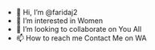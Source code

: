 - 👋 Hi, I’m @faridaj2
- 👀 I’m interested in Women
- 💞️ I’m looking to collaborate on You All
- 📫 How to reach me Contact Me on WA

<!---
faridaj2/faridaj2 is a ✨ special ✨ repository because its `README.md` (this file) appears on your GitHub profile.
You can click the Preview link to take a look at your changes.
--->
